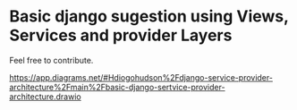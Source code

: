 # Basic django sugestion using Views, Services and provider Layers

Feel free to contribute.

https://app.diagrams.net/#Hdiogohudson%2Fdjango-service-provider-architecture%2Fmain%2Fbasic-django-sertvice-provider-architecture.drawio

